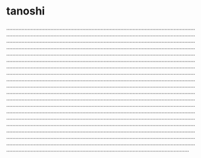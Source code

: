 # tanoshi

............................................................................................................................................................................................................................................................................................................................................................................................................................................................................................................................................................................................................................................................................................................................................................................................................................................................................................................................................................................................................................................................................................................................................................................................................................................................................................................................................................................................................................................................................................................................................................................................................................................................................................................................................................................................................................................................................................................................................................................................................................................................................................................................................................................................................................................................................................................................................................................................................................................................................................................................................................................